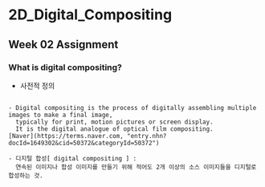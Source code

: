 # 2D_Digital_Compositing
## Week 02 Assignment
### What is digital compositing?
+ 사전적 정의
<pre>
<code>
- Digital compositing is the process of digitally assembling multiple images to make a final image,
  typically for print, motion pictures or screen display. 
  It is the digital analogue of optical film compositing.
[Naver](https://terms.naver.com, "entry.nhn?docId=1649302&cid=50372&categoryId=50372")
  
- 디지털 합성[ digital compositing ] : 
  연속된 이미지나 합성 이미지를 만들기 위해 적어도 2개 이상의 소스 이미지들을 디지털로 합성하는 것.
</code>
</pre>
